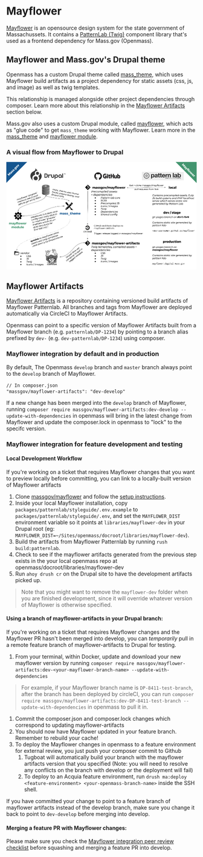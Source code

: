 # Mayflower

[Mayflower](https://github.com/massgov/mayflower) is an opensource design system for the state government of Massachussets. It contains a [PatternLab (Twig)](http://patternlab.io/) component library that's used as a frontend dependency for Mass.gov (Openmass).

## Mayflower and Mass.gov's Drupal theme

Openmass has a custom Drupal theme called [mass_theme](../docroot/themes/custom/mass_theme), which uses Mayflower build artifacts as a project dependency for static assets (css, js, and image) as well as twig templates.

This relationship is managed alongside other project dependencies through composer. Learn more about this relationship in the [Mayflower Artifacts](#mayflower-artifacts) section below.

Mass.gov also uses a custom Drupal module, called [mayflower](../docroot/modules/custom/mayflower), which acts as "glue code" to get `mass_theme` working with Mayflower. Learn more in the [mass_theme](../docroot/themes/custom/mass_theme) and [mayflower module](../docroot/modules/custom/mayflower).

### A visual flow from Mayflower to Drupal

[![Mayflower + Drupal theme](assets/mayflower_drupal.png)](https://docs.google.com/presentation/d/1qWY-QoXu8JgazqnwNUoPyumu_XH-DgFj_iNoFiKu1YA/edit#slide=id.p)

## Mayflower Artifacts

[Mayflower Artifacts](https://github.com/massgov/mayflower-artifacts) is a repository containing versioned build artifacts of Mayflower Patternlab. All branches and tags from Mayflower are deployed automatically via CircleCI to Mayflower Artifacts.

Openmass can point to a specific version of Mayflower Artifacts built from a Mayflower branch (e.g. `patternlab/DP-1234`) by pointing to a branch alias prefixed by `dev-` (e.g. `dev-patternlab/DP-1234`) using composer. 

### Mayflower integration by default and in production
By default, The Openmass `develop` branch and `master` branch always point to the `develop` branch of Mayflower. 
```
// In composer.json
"massgov/mayflower-artifacts": "dev-develop"
```
If a new change has been merged into the `develop` branch of Mayflower, running `composer require massgov/mayflower-artifacts:dev-develop --update-with-dependencies` in openmass will bring in the latest change from Mayflower and update the composer.lock in openmass to "lock" to the specifc version.

### Mayflower integration for feature development and testing

#### Local Development Workflow
If you're working on a ticket that requires Mayflower changes that you want to preview locally before committing, you can link to a locally-built version of Mayflower artifacts

1. Clone [massgov/mayflower](https://github.com/massgov/mayflower) and follow the [setup instructions](https://github.com/massgov/mayflower#getting-started-on-development).
2. Inside your local Mayflower installation, copy `packages/patternlab/styleguide/.env.example` to `packages/patternlab/styleguide/.env`, and set the `MAYFLOWER_DIST` environment variable so it points at `libraries/mayflower-dev` in your Drupal root (eg: `MAYFLOWER_DIST=~/Sites/openmass/docroot/libraries/mayflower-dev`).
3. Build the artifacts from Mayflower Patternlab by running `rush build:patternlab`.
4. Check to see if the mayflower artifacts generated from the previous step exists in the your local openmass repo at openmass/docroot/libraries/mayflower-dev
5. Run `ahoy drush cr` on the Drupal site to have the development artifacts picked up.

> Note that you might want to remove the `mayflower-dev` folder when you are finished development, since it will override whatever version of Mayflower is otherwise specified.


#### Using a branch of mayflower-artifacts in your Drupal branch:
If you're working on a ticket that requires Mayflower changes and the Mayflower PR hasn't been merged into develop, you can _temporarily_ pull in a remote feature branch of mayflower-artifacts to Drupal for testing.

1. From your terminal, within Docker, update and download your new mayflower version by running 
```composer require massgov/mayflower-artifacts:dev-<your-mayflower-branch-name> --update-with-dependencies```
> For example, if your Mayflower branch name is `DP-8411-test-branch`, after the branch has been deployed by circleCI, you can run `composer require massgov/mayflower-artifacts:dev-DP-8411-test-branch --update-with-dependencies` in openmass to pull it in.
1. Commit the composer.json and composer.lock changes which correspond to updating mayflower-artifacts
1. You should now have Mayflower updated in your feature branch. Remember to rebuild your cache!
1. To deploy the Mayflower changes in openmass to a feature environment for external review, you just push your composer commit to Github
    1. Tugboat will automatically build your branch with the mayflower artifacts version that you specified (Note: you will need to resolve any conflicts on the branch with develop or the deployment will fail)
    2. To deploy to an Acquia feature environment, run `drush ma:deploy <feature-environment> <your-openmass-branch-name>` inside the SSH shell. 

If you have committed your change to point to a feature branch of mayflower artifacts instead of the develop branch, make sure you change it back to point to `dev-develop` before merging into develop. 

#### Merging a feature PR with Mayflower changes:
Please make sure you check the [Mayflower integration peer review checklist](./peer_review_checklist.md#mayflower-integration) before squashing and merging a feature PR into develop. 